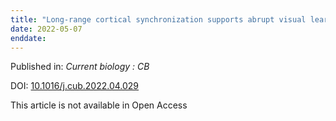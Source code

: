 ```yaml
---
title: "Long-range cortical synchronization supports abrupt visual learning."
date: 2022-05-07
enddate:
---
```


Published in: *Current biology : CB*

DOI: [10.1016/j.cub.2022.04.029](https://doi.org/10.1016/j.cub.2022.04.029)

This article is not available in Open Access


